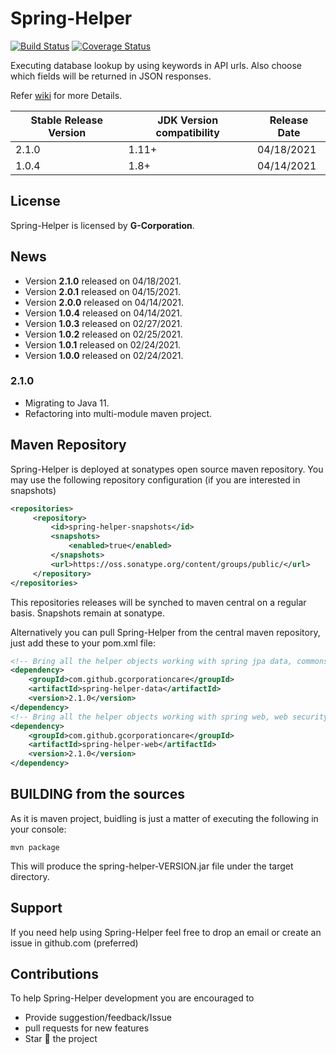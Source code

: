# Spring-Helper

[![Build Status](https://api.travis-ci.com/gcorporationcare/spring-helper.svg?branch=master)](https://api.travis-ci.com/gcorporationcare/spring-helper.svg?branch=master)
[![Coverage Status](https://coveralls.io/repos/github/gcorporationcare/spring-helper/badge.svg?branch=master)](https://coveralls.io/github/gcorporationcare/spring-helper?branch=master)

Executing database lookup by using keywords in API urls. Also choose which fields will be returned in JSON responses.

Refer [wiki](https://github.com/gcorporationcare/spring-helper/wiki) for more Details.

| Stable Release Version | JDK Version compatibility | Release Date |
| ---------------------- | ------------------------- | ------------ |
| 2.1.0                  | 1.11+                     | 04/18/2021   |
| 1.0.4                  | 1.8+                      | 04/14/2021   |

## License

Spring-Helper is licensed by **G-Corporation**.

## News

- Version **2.1.0** released on 04/18/2021.
- Version **2.0.1** released on 04/15/2021.
- Version **2.0.0** released on 04/14/2021.
- Version **1.0.4** released on 04/14/2021.
- Version **1.0.3** released on 02/27/2021.
- Version **1.0.2** released on 02/25/2021.
- Version **1.0.1** released on 02/24/2021.
- Version **1.0.0** released on 02/24/2021.

### 2.1.0

- Migrating to Java 11.
- Refactoring into multi-module maven project.

## Maven Repository

Spring-Helper is deployed at sonatypes open source maven repository. You may use the following repository configuration (if you are interested in snapshots)

```xml
<repositories>
     <repository>
         <id>spring-helper-snapshots</id>
         <snapshots>
             <enabled>true</enabled>
         </snapshots>
         <url>https://oss.sonatype.org/content/groups/public/</url>
     </repository>
</repositories>
```

This repositories releases will be synched to maven central on a regular basis. Snapshots remain at sonatype.

Alternatively you can pull Spring-Helper from the central maven repository, just add these to your pom.xml file:

```xml
<!-- Bring all the helper objects working with spring jpa data, commons...-->
<dependency>
	<groupId>com.github.gcorporationcare</groupId>
	<artifactId>spring-helper-data</artifactId>
	<version>2.1.0</version>
</dependency>
<!-- Bring all the helper objects working with spring web, web security...-->
<dependency>
	<groupId>com.github.gcorporationcare</groupId>
	<artifactId>spring-helper-web</artifactId>
	<version>2.1.0</version>
</dependency>
```

## BUILDING from the sources

As it is maven project, buidling is just a matter of executing the following in your console:

    mvn package

This will produce the spring-helper-VERSION.jar file under the target directory.

## Support

If you need help using Spring-Helper feel free to drop an email or create an issue in github.com (preferred)

## Contributions

To help Spring-Helper development you are encouraged to

- Provide suggestion/feedback/Issue
- pull requests for new features
- Star :star2: the project
